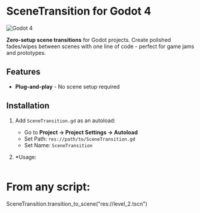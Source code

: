 # SceneTransition for Godot 4

![Godot 4](https://img.shields.io/badge/Godot-4.0-%23478cbf)

**Zero-setup scene transitions** for Godot projects. Create polished fades/wipes between scenes with one line of code - perfect for game jams and prototypes.


## Features

- **Plug-and-play** - No scene setup required

## Installation

1. Add `SceneTransition.gd` as an autoload:
   - Go to **Project → Project Settings → Autoload**
   - Set Path: `res://path/to/SceneTransition.gd`
   - Set Name: `SceneTransition`

2. *Usage:
   ```gdscript
# From any script:
SceneTransition.transition_to_scene("res://level_2.tscn")
